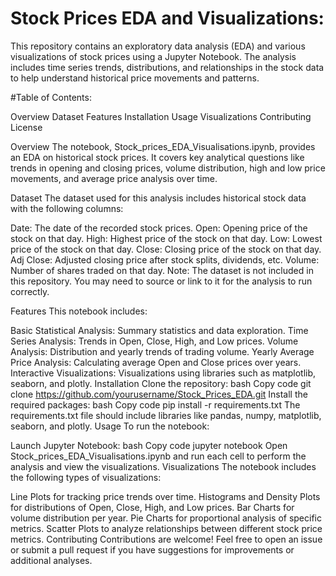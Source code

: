# Stock Prices EDA and Visualizations:

This repository contains an exploratory data analysis (EDA) and various visualizations of stock prices using a Jupyter Notebook. The analysis includes time series trends, distributions, and relationships in the stock data to help understand historical price movements and patterns.

#Table of Contents:

Overview
Dataset
Features
Installation
Usage
Visualizations
Contributing
License

Overview
The notebook, Stock_prices_EDA_Visualisations.ipynb, provides an EDA on historical stock prices. It covers key analytical questions like trends in opening and closing prices, volume distribution, high and low price movements, and average price analysis over time.

Dataset
The dataset used for this analysis includes historical stock data with the following columns:

Date: The date of the recorded stock prices.
Open: Opening price of the stock on that day.
High: Highest price of the stock on that day.
Low: Lowest price of the stock on that day.
Close: Closing price of the stock on that day.
Adj Close: Adjusted closing price after stock splits, dividends, etc.
Volume: Number of shares traded on that day.
Note: The dataset is not included in this repository. You may need to source or link to it for the analysis to run correctly.

Features
This notebook includes:

Basic Statistical Analysis: Summary statistics and data exploration.
Time Series Analysis: Trends in Open, Close, High, and Low prices.
Volume Analysis: Distribution and yearly trends of trading volume.
Yearly Average Price Analysis: Calculating average Open and Close prices over years.
Interactive Visualizations: Visualizations using libraries such as matplotlib, seaborn, and plotly.
Installation
Clone the repository:
bash
Copy code
git clone https://github.com/yourusername/Stock_Prices_EDA.git
Install the required packages:
bash
Copy code
pip install -r requirements.txt
The requirements.txt file should include libraries like pandas, numpy, matplotlib, seaborn, and plotly.
Usage
To run the notebook:

Launch Jupyter Notebook:
bash
Copy code
jupyter notebook
Open Stock_prices_EDA_Visualisations.ipynb and run each cell to perform the analysis and view the visualizations.
Visualizations
The notebook includes the following types of visualizations:

Line Plots for tracking price trends over time.
Histograms and Density Plots for distributions of Open, Close, High, and Low prices.
Bar Charts for volume distribution per year.
Pie Charts for proportional analysis of specific metrics.
Scatter Plots to analyze relationships between different stock price metrics.
Contributing
Contributions are welcome! Feel free to open an issue or submit a pull request if you have suggestions for improvements or additional analyses.
